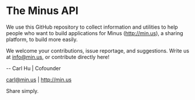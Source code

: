 The Minus API
=============
We use this GitHub repository to collect information and utilities to help people who want to build applications for Minus (http://min.us), a sharing platform, to build more easily.

We welcome your contributions, issue reportage, and suggestions. Write us at info@min.us, or contribute directly here!

-- 
Carl Hu | Cofounder

carl@min.us | http://min.us

Share simply.

